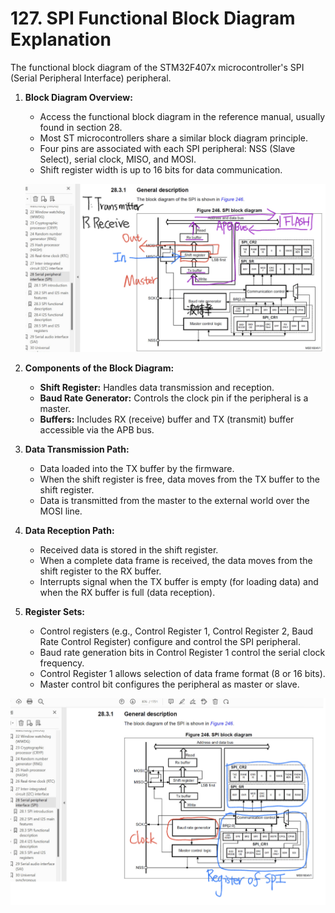 # 127. SPI Functional Block Diagram Explanation



The functional block diagram of the STM32F407x microcontroller's SPI (Serial Peripheral Interface) peripheral. 

1. **Block Diagram Overview:**

   - Access the functional block diagram in the reference manual, usually found in section 28.
   - Most ST microcontrollers share a similar block diagram principle.
   - Four pins are associated with each SPI peripheral: NSS (Slave Select), serial clock, MISO, and MOSI.
   - Shift register width is up to 16 bits for data communication.

   ![01](https://github.com/knightsummon/Mastering-Microcontroller-and-Embedded-Driver-Development/blob/main/32.%20SPI%20Bus%20Configuration%20and%20Functional%20Block%20Diagram/127.%20SPI%20Functional%20Block%20Diagram%20Explanation.assets/01.jpg)

2. **Components of the Block Diagram:**

   - **Shift Register:** Handles data transmission and reception.
   - **Baud Rate Generator:** Controls the clock pin if the peripheral is a master.
   - **Buffers:** Includes RX (receive) buffer and TX (transmit) buffer accessible via the APB bus.

3. **Data Transmission Path:**

   - Data loaded into the TX buffer by the firmware.
   - When the shift register is free, data moves from the TX buffer to the shift register.
   - Data is transmitted from the master to the external world over the MOSI line.

4. **Data Reception Path:**

   - Received data is stored in the shift register.
   - When a complete data frame is received, the data moves from the shift register to the RX buffer.
   - Interrupts signal when the TX buffer is empty (for loading data) and when the RX buffer is full (data reception).

5. **Register Sets:**

   - Control registers (e.g., Control Register 1, Control Register 2, Baud Rate Control Register) configure and control the SPI peripheral.
   - Baud rate generation bits in Control Register 1 control the serial clock frequency.
   - Control Register 1 allows selection of data frame format (8 or 16 bits).
   - Master control bit configures the peripheral as master or slave.

![02](https://github.com/knightsummon/Mastering-Microcontroller-and-Embedded-Driver-Development/blob/main/32.%20SPI%20Bus%20Configuration%20and%20Functional%20Block%20Diagram/127.%20SPI%20Functional%20Block%20Diagram%20Explanation.assets/02.jpg)
